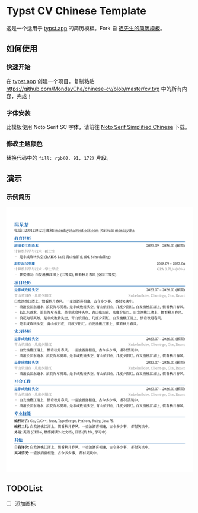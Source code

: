 # Typst CV Chinese Template

这是一个适用于 [typst.app](https://typst.app) 的简历模板。Fork 自 [迟先生的简历模板](https://github.com/skyzh/chicv/blob/master/cv.typ)。

## 如何使用

### 快速开始

在 [typst.app](https://typst.app) 创建一个项目，复制粘贴 https://github.com/MondayCha/chinese-cv/blob/master/cv.typ 中的所有内容，完成！

### 字体安装

此模板使用 Noto Serif SC 字体，请前往 [Noto Serif Simplified Chinese](https://fonts.google.com/noto/specimen/Noto+Serif+SC) 下载。

### 修改主题颜色

替换代码中的 `fill: rgb(0, 91, 172)` 片段。

## 演示

### 示例简历

![预览](cv.png)

## TODOList

- [ ] 添加图标
